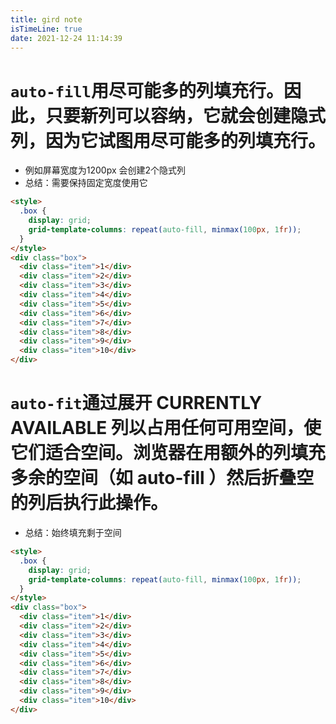 ```yaml
---
title: gird note
isTimeLine: true
date: 2021-12-24 11:14:39
---
```


# `auto-fill`用尽可能多的列填充行。因此，只要新列可以容纳，它就会创建隐式列，因为它试图用尽可能多的列填充行。
- 例如屏幕宽度为1200px 会创建2个隐式列
- 总结：需要保持固定宽度使用它

```html
<style>
  .box {
    display: grid;
    grid-template-columns: repeat(auto-fill, minmax(100px, 1fr));
  }
</style>
<div class="box">
  <div class="item">1</div>
  <div class="item">2</div>
  <div class="item">3</div>
  <div class="item">4</div>
  <div class="item">5</div>
  <div class="item">6</div>
  <div class="item">7</div>
  <div class="item">8</div>
  <div class="item">9</div>
  <div class="item">10</div>
</div>
```

# `auto-fit`通过展开 CURRENTLY AVAILABLE 列以占用任何可用空间，使它们适合空间。浏览器在用额外的列填充多余的空间（如 auto-fill ）然后折叠空的列后执行此操作。
- 总结：始终填充剩于空间

```html
<style>
  .box {
    display: grid;
    grid-template-columns: repeat(auto-fill, minmax(100px, 1fr));
  }
</style>
<div class="box">
  <div class="item">1</div>
  <div class="item">2</div>
  <div class="item">3</div>
  <div class="item">4</div>
  <div class="item">5</div>
  <div class="item">6</div>
  <div class="item">7</div>
  <div class="item">8</div>
  <div class="item">9</div>
  <div class="item">10</div>
</div>
```